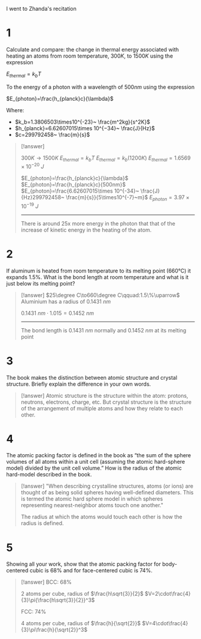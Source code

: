 I went to Zhanda's recitation

# 1

Calculate and compare: the change in thermal energy associated with  heating an atoms from room temperature, $300 K$, to $1500 K$ using the expression

$E_{thermal}=k_bT$

To the energy of a photon with a wavelength of $500 nm$ using the expression

$E_{photon}=\frac{h_{planck}c}{\lambda}$

Where:
- $k_b=1.3806503\times10^{-23}~ \frac{m^2kg}{s^2K}$
- $h_{planck}=6.62607015\times 10^{−34}~ \frac{J}{Hz}$
- $c=299792458~ \frac{m}{s}$

> [!answer]
> 
> $300K\to1500K$
> $E_{thermal}=k_bT$
> $E_{thermal}=k_b(1200K)$
> $E_{thermal}=1.6569\times10^{-20}~ J$
>  
> $E_{photon}=\frac{h_{planck}c}{\lambda}$
> $E_{photon}=\frac{h_{planck}c}{500nm}$
> $E_{photon}=\frac{6.62607015\times 10^{-34}~ \frac{J}{Hz}299792458~ \frac{m}{s}}{5\times10^{-7}~m}$
> $E_{photon}=3.97\times10^{-19}~J$
> 
> ---
> 
> There is around 25x more energy in the photon that that of the increase of kinetic energy in the heating of the atom.

# 2

If aluminum is heated from room temperature to its melting point (660°C) it expands 1.5%. What is the bond length at room temperature and what is it just below its melting point?

> [!answer]
> $25\degree C\to660\degree C\qquad:1.5\%\uparrow$
> Aluminium has a radius of $0.1431~nm$
> 
> $0.1431~nm\cdot1.015=0.1452~nm$
> 
> ---
> 
> The bond length is $0.1431~nm$ normally and $0.1452~nm$ at its melting point

# 3

The book makes the distinction between atomic structure and crystal structure. Briefly explain the difference in your own words.

> [!answer]
> Atomic structure is the structure within the atom: protons, neutrons, electrons, charge, etc. But crystal structure is the structure of the arrangement of multiple atoms and how they relate to each other.

# 4

The atomic packing factor is defined in the book as “the sum of the sphere volumes of all atoms within a unit cell (assuming the atomic hard-sphere model) divided by the unit cell volume.” How is the radius of the atomic hard-model described in the book.

> [!answer]
> "When describing crystalline structures, atoms (or ions) are thought of as being solid spheres having well-defined diameters. This is termed the atomic hard sphere model in which spheres representing nearest-neighbor atoms touch one another."
> 
> The radius at which the atoms would touch each other is how the radius is defined.

# 5

Showing all your work, show that the atomic packing factor for body-centered cubic is 68% and for face-centered cubic is 74%.

> [!answer]
> BCC: $68\%$
> 
> 2 atoms per cube, radius of $\frac{h\sqrt{3}}{2}$
> $V=2\cdot\frac{4}{3}\pi{\frac{h\sqrt{3}}{2}}^3$
> 
> FCC: $74\%$
> 
> 4 atoms per cube, radius of $\frac{h}{\sqrt{2}}$
> $V=4\cdot\frac{4}{3}\pi\frac{h}{\sqrt{2}}^3$
> 

